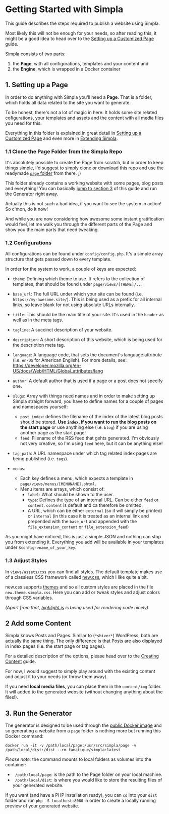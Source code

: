 # Getting Started with Simpla

This guide describes the steps required to publish a website using
Simpla.

Most likely this will not be enough for your needs, so after reading
this, it might be a good idea to head over to the [Setting up a Customized
Page](/documentation/02.setting-up-a-customized-page.md) guide.

Simpla consists of two parts:

1. the **Page**, with all configurations, templates and your content
   and
2. the **Engine**, which is wrapped in a Docker container

## 1. Setting up a Page

In order to do anything with Simpla you'll need a **Page**. 
That is a folder, which holds all data related to the site you want to generate.

To be honest, there's not a lot of magic in here. It holds some site
related cofigurations, your templates and assets and the content with
all media files you need for this.

Everything in this folder is explained in great detail in [Setting up a Customized
Page](/documentation/02.setting-up-a-customized-page.md) and even more
in [Extending Simpla](/documentation/04.extending-simpla.md).

### 1.1 Clone the Page Folder from the Simpla Repo

It's absolutely possible to create the Page from scratch, but in order to
keep things simple, I'd suggest to simply clone or download this repo and
use the readymade [`page` folder](https://github.com/fanatique/simpla/tree/main/page) from there. ;)

This folder already contains a working website with some pages, blog posts
and everything! You can basically [jump to section 3](./#3-run-the-generator) of this guide
and run the Generator right away.

Actually this is not such a bad idea, if you want to see the system in action! So c'mon, do it now!

And while you are now considering how awesome some instant gratification would feel, let me walk you through the different parts of the Page and show you the main parts that need tweaking.

### 1.2 Configurations

All configurations can be found under `config/config.php`. It's a simple array structure that gets passed
down to every template.

In order for the system to work, a couple of keys are expected:

- `theme`: Defining which theme to use. It refers to the collection of templates, that should be found under `page/views/[THEME]/...`

- `base_url`: The full URL under which your site can be found (i.e. `https://my-awesome.site/`). This is being used as a prefix for all internal links, so leave blank for not using absolute URLs internally.

- `title`: This should be the main title of your site. It's used in the `header` as well as in the meta tags.

- `tagline`: A succinct description of your website.

- `description`: A short description of this website, which is being used for the description meta tag.

- `language`: A language code, that sets the document's language attribute (i.e. `en-US` for American English). For more details, see: https://developer.mozilla.org/en-US/docs/Web/HTML/Global_attributes/lang

- `author`: A default author that is used if a page or a post does not specify one.

- `slugs`: Array with things need names and in order to make setting up Simpla straight forward, you have to define names for a couple of pages and namespaces yourself:
    - `post_index`: defines the filename of the index of the
      latest blog posts should be stored. **Use `index`, if you want to
      run the blog posts on the start page** or use anything else (i.e. `blog`)
      if you are using another page as the start page!
    - `feed`: Filename of the RSS feed that gehts generated. I'm
      obviously not very creative, so I'm using `feed` here, but it can
      be anything else!

- `tag_path`: A URL namespace under which tag related index pages are being published (i.e. `tags`).

- `menus`:
    - Each key defines a menu, which expects a template in `page/views/menus/[MENUNAME].phtml`.
    - Menu items are arrays, which consist of:
      - `label`: What should be shown to the user.
      - `type`: Defines the type of an internal URL. Can be either
        `feed` or `content`. `content` is default and ca therefore be
        omitted.
      - A URL, which can be either `external` (so it will simply be
        printed) or `internal` (in this case it is treated as an internal link and prepended with the `base_url` and appended with the `file_extension_content` or `file_extension_feed`) 

As you might have noticed, this is just a simple JSON and nothing
can stop you from extending it. Everything you add will be
available in your templates under `$config->name_of_your_key`.

### 1.3 Adjust Styles

In `views/assets/css` you can find all styles. The default template
makes use of a classless CSS framework called [new.css](https://newcss.net/), which I like quite a bit.

new.css supports [themes](https://newcss.net/themes/) and so all custom styles are placed in the file `new.theme.simpla.css`.
Here you can add or tweak styles and adjust colors through CSS variables.

*(Apart from that, [highlight.js](https://highlightjs.org/) is being used
for rendering code nicely).*

## 2 Add some Content

Simpla knows Posts and Pages. Similar to (`*shiver*`) WordPress,
both are actually the same thing. The only difference is that Posts are
also displayed in index pages (i.e. the start page or tag pages).

For a detailed description of the options, please head over to the
[Creating Content](/documentation/03.creating-content.md) guide.

For now, I would suggest to simply play around with the existing content and adjust it to your needs (or throw them away).

If you need **local media files**, you can place them in the `content/img`
folder. It will added to the generated website (without changing
anything about the files!).


## 3. Run the Generator

The generator is designed to be used through the [public Docker image](https://hub.docker.com/r/fanatique/simpla) and
so generating a website from a `page` folder is nothing more but running
this Docker command:

```SHELL
docker run -it -v /path/local/page:/usr/src/simpla/page -v /path/local/dist:/dist --rm fanatique/simpla:latest
```

*Please note:* the command mounts to local folders as volumes into the
container:

- ` /path/local/page`: is the path to the Page folder on your local machine.
- ` /path/local/dist`: is where you would like to store the resulting
  files of your generated website.

If you want (and have a PHP installation ready), you can `cd` into your
`dist` folder and run `php -S localhost:8080` in order to create a
locally running preview of your generated website.

